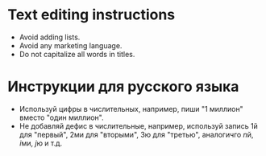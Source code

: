 # Text editing instructions

- Avoid adding lists.
- Avoid any marketing language.
- Do not capitalize all words in titles.

# Инструкции для русского языка

- Используй цифры в числительных, например, пиши "1 миллион" вместо "один миллион".  
- Не добавляй дефис в числительные, например, используй запись 1й для "первый", 2ми для "вторыми", 3ю для "третью", аналогичго $n$й, $i$ми, $j$ю и т.д.